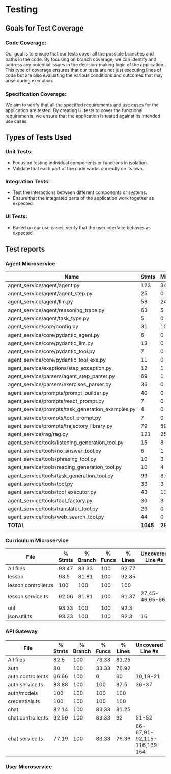 # Testing

## Goals for Test Coverage
### Code Coverage:
Our goal is to ensure that our tests cover all the possible branches and paths in the code. By focusing on branch coverage, we can identify and address any potential issues in the decision-making logic of the application. This type of coverage ensures that our tests are not just executing lines of code but are also evaluating the various conditions and outcomes that may arise during execution.

### Specification Coverage:
We aim to verify that all the specified requirements and use cases for the application are tested. By creating UI tests to cover the functional requirements, we ensure that the application is tested against its intended use cases. 

## Types of Tests Used
### Unit Tests:
- Focus on testing individual components or functions in isolation.
- Validate that each part of the code works correctly on its own.
### Integration Tests:
- Test the interactions between different components or systems.
- Ensure that the integrated parts of the application work together as expected.
### UI Tests:
- Based on our use cases, verify that the user interface behaves as expected.

## Test reports
### Agent Microservice
| Name                                                 | Stmts | Miss | Branch | BrPart | Cover |
|------------------------------------------------------|-------|------|--------|--------|-------|
| agent_service/agent/agent.py                         | 123   | 34   | 22     | 7      | 66%   |
| agent_service/agent/agent_step.py                    | 25    | 0    | 2      | 0      | 100%  |
| agent_service/agent/llm.py                           | 58    | 24   | 0      | 0      | 59%   |
| agent_service/agent/reasoning_trace.py               | 63    | 5    | 22     | 3      | 86%   |
| agent_service/agent/task_type.py                     | 5     | 0    | 0      | 0      | 100%  |
| agent_service/core/config.py                         | 31    | 10   | 6      | 1      | 65%   |
| agent_service/core/pydantic_agent.py                 | 6     | 0    | 0      | 0      | 100%  |
| agent_service/core/pydantic_llm.py                   | 13    | 0    | 0      | 0      | 100%  |
| agent_service/core/pydantic_tool.py                  | 7     | 0    | 0      | 0      | 100%  |
| agent_service/core/pydantic_tool_exe.py              | 11    | 0    | 0      | 0      | 100%  |
| agent_service/exeptions/step_exception.py            | 12    | 1    | 0      | 0      | 92%   |
| agent_service/parsers/agent_step_parser.py           | 69    | 1    | 20     | 0      | 99%   |
| agent_service/parsers/exercises_parser.py            | 36    | 0    | 10     | 1      | 98%   |
| agent_service/prompts/prompt_builder.py              | 40    | 0    | 2      | 0      | 100%  |
| agent_service/prompts/react_prompt.py                | 7     | 0    | 0      | 0      | 100%  |
| agent_service/prompts/task_generation_examples.py    | 4     | 0    | 0      | 0      | 100%  |
| agent_service/prompts/tool_prompt.py                 | 7     | 0    | 0      | 0      | 100%  |
| agent_service/prompts/trajectory_library.py          | 79    | 59   | 22     | 0      | 20%   |
| agent_service/rag/rag.py                             | 121   | 25   | 44     | 3      | 79%   |
| agent_service/tools/listening_generation_tool.py     | 15    | 8    | 2      | 0      | 41%   |
| agent_service/tools/no_answer_tool.py                | 6     | 1    | 0      | 0      | 83%   |
| agent_service/tools/phrasing_tool.py                 | 10    | 3    | 0      | 0      | 70%   |
| agent_service/tools/reading_generation_tool.py       | 10    | 4    | 0      | 0      | 60%   |
| agent_service/tools/task_generation_tool.py          | 99    | 87   | 18     | 0      | 10%   |
| agent_service/tools/tool.py                          | 33    | 3    | 6      | 1      | 90%   |
| agent_service/tools/tool_executor.py                 | 43    | 13   | 6      | 0      | 65%   |
| agent_service/tools/tool_factory.py                  | 39    | 3    | 4      | 0      | 93%   |
| agent_service/tools/translator_tool.py               | 29    | 0    | 6      | 0      | 100%  |
| agent_service/tools/web_search_tool.py               | 44    | 0    | 8      | 0      | 100%  |
| **TOTAL**                                            | **1045** | **281** | **200** | **16** | **71%** |

### Curriculum Microservice

File                   | % Stmts | % Branch | % Funcs | % Lines | Uncovered Line #s 
-----------------------|---------|----------|---------|---------|-------------------
All files              |   93.47 |    83.33 |     100 |   92.77 |                   
 lesson                |    93.5 |    81.81 |     100 |   92.85 |                   
  lesson.controller.ts |     100 |      100 |     100 |     100 |                   
  lesson.service.ts    |   92.06 |    81.81 |     100 |   91.37 | 27,45-46,65-66    
 util                  |   93.33 |      100 |     100 |    92.3 |                   
  json.util.ts         |   93.33 |      100 |     100 |    92.3 | 16                

### API Gateway

File                 | % Stmts | % Branch | % Funcs | % Lines | Uncovered Line #s           
---------------------|---------|----------|---------|---------|-----------------------------
All files            |    82.5 |      100 |   73.33 |   81.25 |                             
 auth                |      80 |      100 |   33.33 |   76.92 |                             
  auth.controller.ts |   66.66 |      100 |       0 |      60 | 10,19-21                    
  auth.service.ts    |   88.88 |      100 |     100 |    87.5 | 36-37                       
 auth/models         |     100 |      100 |     100 |     100 |                             
  credentials.ts     |     100 |      100 |     100 |     100 |                             
 chat                |   82.14 |      100 |   83.33 |   81.25 |                             
  chat.controller.ts |   92.59 |      100 |   83.33 |      92 | 51-52                       
  chat.service.ts    |   77.19 |      100 |   83.33 |   76.36 | 66-67,91-92,115-116,139-154 

### User Microservice
